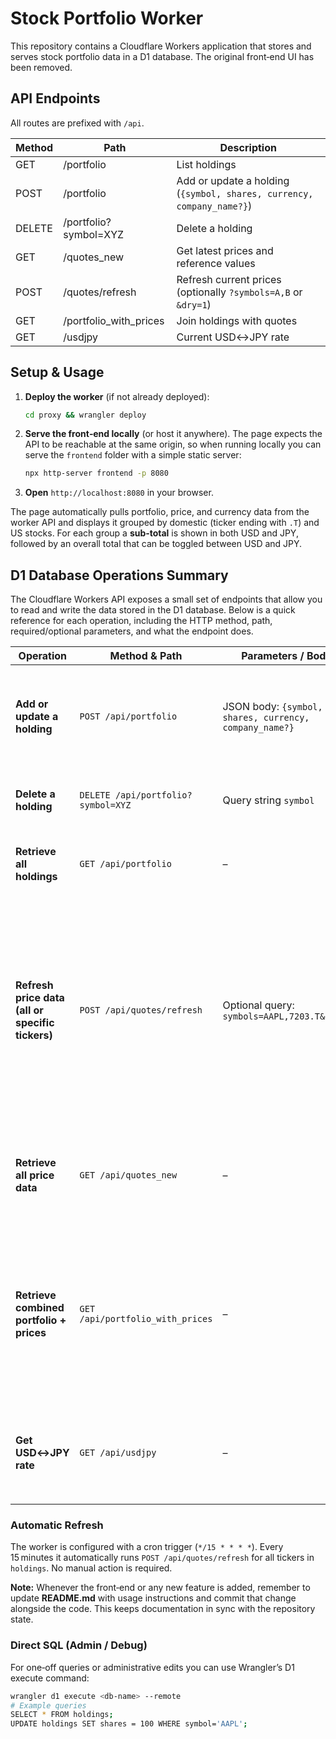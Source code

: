 # Stock Portfolio Worker

This repository contains a Cloudflare Workers application that stores and serves
stock portfolio data in a D1 database. The original front‑end UI has been removed.

## API Endpoints

All routes are prefixed with `/api`.

| Method | Path | Description |
|--------|------|-------------|
| GET    | /portfolio | List holdings |
| POST   | /portfolio | Add or update a holding (`{symbol, shares, currency, company_name?}`) |
| DELETE | /portfolio?symbol=XYZ | Delete a holding |
| GET    | /quotes_new | Get latest prices and reference values |
| POST   | /quotes/refresh | Refresh current prices (optionally `?symbols=A,B` or `&dry=1`) |
| GET    | /portfolio_with_prices | Join holdings with quotes |
| GET    | /usdjpy | Current USD↔JPY rate |

## Setup & Usage

1. **Deploy the worker** (if not already deployed):
   ```bash
   cd proxy && wrangler deploy
   ```
2. **Serve the front‑end locally** (or host it anywhere). The page expects the API to be reachable at the same origin, so when running locally you can serve the `frontend` folder with a simple static server:
   ```bash
   npx http-server frontend -p 8080
   ```
3. **Open** `http://localhost:8080` in your browser.

The page automatically pulls portfolio, price, and currency data from the worker API and displays it grouped by domestic (ticker ending with `.T`) and US stocks. For each group a **sub‑total** is shown in both USD and JPY, followed by an overall total that can be toggled between USD and JPY.

## D1 Database Operations Summary

The Cloudflare Workers API exposes a small set of endpoints that allow you to read and write the data stored in the D1 database. Below is a quick reference for each operation, including the HTTP method, path, required/optional parameters, and what the endpoint does.

| Operation | Method & Path | Parameters / Body | Effect |
|-----------|---------------|-------------------|--------|
| **Add or update a holding** | `POST /api/portfolio` | JSON body: `{symbol, shares, currency, company_name?}` | Creates the row if it doesn’t exist; otherwise updates the existing record. |
| **Delete a holding** | `DELETE /api/portfolio?symbol=XYZ` | Query string `symbol` | Removes that ticker from the `holdings` table. |
| **Retrieve all holdings** | `GET /api/portfolio` | – | Returns an array of all rows in the `holdings` table. |
| **Refresh price data (all or specific tickers)** | `POST /api/quotes/refresh` | Optional query: `symbols=AAPL,7203.T&dry=1` | Pulls latest Yahoo prices for the specified symbols; if no symbols are provided it refreshes all holdings. The `dry=1` flag performs a dry‑run without writing to the DB. |
| **Retrieve all price data** | `GET /api/quotes_new` | – | Returns an array of all rows in the `quotes_new` table (latest prices and reference values). |
| **Retrieve combined portfolio + prices** | `GET /api/portfolio_with_prices` | – | Joins `holdings` with `quotes_new`, returning each holding enriched with current price, currency, and JPY conversion. |
| **Get USD↔JPY rate** | `GET /api/usdjpy` | – | Returns the latest USD‑to‑JPY exchange rate stored in the `usdjpy` table. |

### Automatic Refresh
The worker is configured with a cron trigger (`*/15 * * * *`). Every 15 minutes it automatically runs `POST /api/quotes/refresh` for all tickers in `holdings`. No manual action is required.

**Note:** Whenever the front‑end or any new feature is added, remember to update **README.md** with usage instructions and commit that change alongside the code. This keeps documentation in sync with the repository state.

### Direct SQL (Admin / Debug)
For one‑off queries or administrative edits you can use Wrangler’s D1 execute command:

```bash
wrangler d1 execute <db-name> --remote
# Example queries
SELECT * FROM holdings;
UPDATE holdings SET shares = 100 WHERE symbol='AAPL';
```
